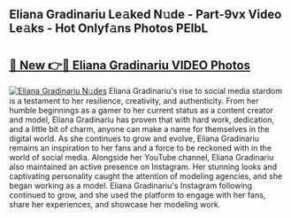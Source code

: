 ## Eliana Gradinariu Le𝚊ked N𝚞de - Part-9vx Video Le𝚊ks - Hot Onlyf𝚊ns Photos PElbL

# <h2><a href="http://ac41420.deff.icu/?id=Eliana+Gradinariu">🔗 New 👉🔴 Eliana Gradinariu VIDEO Photos</a></h2>

[![Eliana Gradinariu N𝚞des](https://i.imgur.com/rIISA9y.gif)](http://ac41420.deff.icu/?id=Eliana+Gradinariu)
Eliana Gradinariu's rise to social media stardom is a testament to her resilience, creativity, and authenticity. From her humble beginnings as a gamer to her current status as a content creator and model, Eliana Gradinariu has proven that with hard work, dedication, and a little bit of charm, anyone can make a name for themselves in the digital world. As she continues to grow and evolve, Eliana Gradinariu remains an inspiration to her fans and a force to be reckoned with in the world of social media. Alongside her YouTube channel, Eliana Gradinariu also maintained an active presence on Instagram. Her stunning looks and captivating personality caught the attention of modeling agencies, and she began working as a model. Eliana Gradinariu's Instagram following continued to grow, and she used the platform to engage with her fans, share her experiences, and showcase her modeling work.

